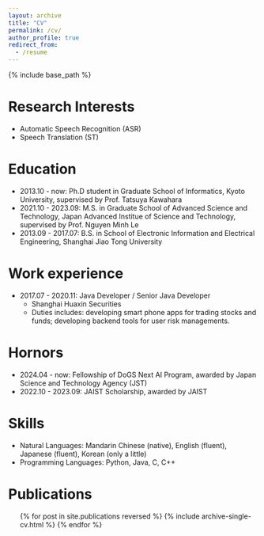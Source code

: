 ```yaml
---
layout: archive
title: "CV"
permalink: /cv/
author_profile: true
redirect_from:
  - /resume
---
```


{% include base_path %}

Research Interests
======
* Automatic Speech Recognition (ASR)
* Speech Translation (ST)

Education
======
* 2013.10 - now: Ph.D student in Graduate School of Informatics, Kyoto University, supervised by Prof. Tatsuya Kawahara
* 2021.10 - 2023.09: M.S. in Graduate School of Advanced Science and Technology, Japan Advanced Institue of Science and Technology, supervised by Prof. Nguyen Minh Le
* 2013.09 - 2017.07: B.S. in School of Electronic Information and Electrical Engineering, Shanghai Jiao Tong University

Work experience
======
* 2017.07 - 2020.11: Java Developer / Senior Java Developer
  * Shanghai Huaxin Securities
  * Duties includes: developing smart phone apps for trading stocks and funds; developing backend tools for user risk managements.

Hornors
======
* 2024.04 - now: Fellowship of DoGS Next AI Program, awarded by Japan Science and Technology Agency (JST)
* 2022.10 - 2023.09: JAIST Scholarship, awarded by JAIST

Skills
======
* Natural Languages: Mandarin Chinese (native), English (fluent), Japanese (fluent), Korean (only a little)
* Programming Languages: Python, Java, C, C++

Publications
======
  <ul>{% for post in site.publications reversed %}
    {% include archive-single-cv.html %}
  {% endfor %}</ul>


